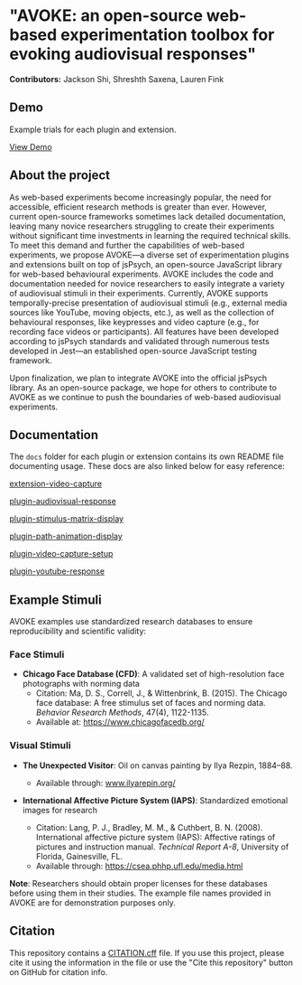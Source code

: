 # "AVOKE: an open-source web-based experimentation toolbox for evoking audiovisual responses"

**Contributors:** Jackson Shi, Shreshth Saxena, Lauren Fink

## Demo
Example trials for each plugin and extension. 

<a href="https://beatlab-mcmaster.github.io/AVOKE/">View Demo </a>

## About the project
As web-based experiments become increasingly popular, the need for accessible, efficient research methods is greater than ever. However, current open-source frameworks sometimes lack detailed documentation, leaving many novice researchers struggling to create their experiments without significant time investments in learning the required technical skills. To meet this demand and further the capabilities of web-based experiments, we propose AVOKE—a diverse set of experimentation plugins and extensions built on top of jsPsych, an open-source JavaScript library for web-based behavioural experiments. AVOKE includes the code and documentation needed for novice researchers to easily integrate a variety of audiovisual stimuli in their experiments. Currently, AVOKE supports temporally-precise presentation of audiovisual stimuli (e.g., external media sources like YouTube, moving objects, etc.), as well as the collection of behavioural responses, like keypresses and video capture (e.g., for recording face videos or participants). All features have been developed according to jsPsych standards and validated through numerous tests developed in Jest—an established open-source JavaScript testing framework.  

Upon finalization, we plan to integrate AVOKE into the official jsPsych library. As an open-source package, we hope for others to contribute to AVOKE as we continue to push the boundaries of web-based audiovisual experiments.

## Documentation
The `docs` folder for each plugin or extension contains its own README file documenting usage. These docs are also linked below for easy reference: 

<a href="https://github.com/beatlab-mcmaster/AVOKE/blob/main/extension-video-capture/docs/jspsych-video-capture.md">extension-video-capture </a>

<a href="https://github.com/beatlab-mcmaster/AVOKE/blob/main/plugin-audio-visual-response/docs/jspsych-audio-visual-response.md">plugin-audiovisual-response </a>

<a href="https://github.com/beatlab-mcmaster/AVOKE/blob/main/plugin-stimulus-matrix-display/docs/jspsych-stimulus-matrix-display.md">plugin-stimulus-matrix-display</a>

<a href="https://github.com/beatlab-mcmaster/AVOKE/blob/main/plugin-path-animation-display/docs/jspsych-path-animation-display.md">plugin-path-animation-display </a>

<a href="https://github.com/beatlab-mcmaster/AVOKE/blob/main/plugin-video-capture-setup/docs/jspsych-video-capture-setup.md">plugin-video-capture-setup </a>

<a href="https://github.com/beatlab-mcmaster/AVOKE/blob/main/plugin-youtube-response/docs/jspsych-youtube-response.md">plugin-youtube-response </a>

## Example Stimuli

AVOKE examples use standardized research databases to ensure reproducibility and scientific validity:

### Face Stimuli
- **Chicago Face Database (CFD)**: A validated set of high-resolution face photographs with norming data
  - Citation: Ma, D. S., Correll, J., & Wittenbrink, B. (2015). The Chicago face database: A free stimulus set of faces and norming data. *Behavior Research Methods*, 47(4), 1122-1135.
  - Available at: https://www.chicagofacedb.org/

### Visual Stimuli  
- **The Unexpected Visitor**: Oil on canvas painting by Ilya Rezpin, 1884–88. 
  - Available through: www.ilyarepin.org/

- **International Affective Picture System (IAPS)**: Standardized emotional images for research
  - Citation: Lang, P. J., Bradley, M. M., & Cuthbert, B. N. (2008). International affective picture system (IAPS): Affective ratings of pictures and instruction manual. *Technical Report A-8*, University of Florida, Gainesville, FL.
  - Available through: https://csea.phhp.ufl.edu/media.html

**Note**: Researchers should obtain proper licenses for these databases before using them in their studies. The example file names provided in AVOKE are for demonstration purposes only.

## Citation

This repository contains a [CITATION.cff](./CITATION.cff) file. If you use this project, please cite it using the information in the file or use the "Cite this repository" button on GitHub for citation info.

